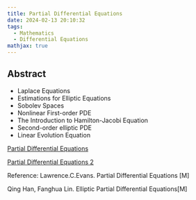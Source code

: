```yaml
---
title: Partial Differential Equations
date: 2024-02-13 20:10:32
tags:
  - Mathematics
  - Differential Equations
mathjax: true
---
```


## Abstract

- Laplace Equations
- Estimations for Elliptic Equations
- Sobolev Spaces
- Nonlinear First-order PDE
- The Introduction to Hamilton-Jacobi Equation  
- Second-order elliptic PDE
- Linear Evolution Equation

[Partial Differential Equations](https://drive.google.com/file/d/1baSOHUAk34cB4GFUs2fzDHqLmbOyM2Kz/view?usp=sharing)

[Partial Differential Equations 2](https://drive.google.com/file/d/1AsLnLG5QTwQ4gGT6Vz8ySJM-9geAuTYH/view?usp=sharing)

Reference: Lawrence.C.Evans. Partial Differential Equations [M]

Qing Han, Fanghua Lin. Elliptic Partial Differential Equations[M]
